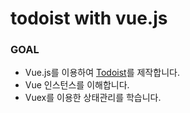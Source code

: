 # todoist with vue.js


### GOAL

- Vue.js를 이용하여 [Todoist](https://todoist.com/)를 제작합니다.
- Vue 인스턴스를 이해합니다.
- Vuex를 이용한 상태관리를 학습니다.
